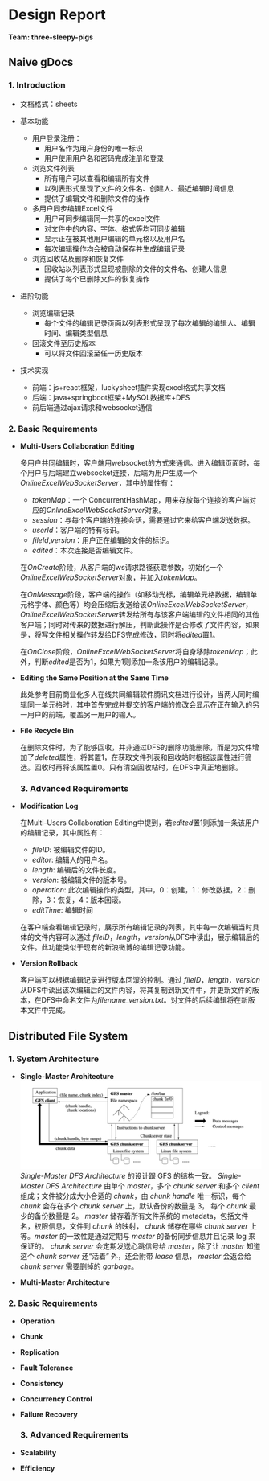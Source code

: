 # Design Report

**Team: three-sleepy-pigs**

## Naive gDocs

### 1. Introduction

+ 文档格式：sheets

+ 基本功能
  
  + 用户登录注册：
    + 用户名作为用户身份的唯一标识
    + 用户使用用户名和密码完成注册和登录
  + 浏览文件列表
    + 所有用户可以查看和编辑所有文件
    + 以列表形式呈现了文件的文件名、创建人、最近编辑时间信息
    + 提供了编辑文件和删除文件的操作
  + 多用户同步编辑Excel文件
    + 用户可同步编辑同一共享的excel文件
    + 对文件中的内容、字体、格式等均可同步编辑
    + 显示正在被其他用户编辑的单元格以及用户名
    + 每次编辑操作均会被自动保存并生成编辑记录
  + 浏览回收站及删除和恢复文件
    + 回收站以列表形式呈现被删除的文件的文件名、创建人信息
    + 提供了每个已删除文件的恢复操作

+ 进阶功能
  
  + 浏览编辑记录
    + 每个文件的编辑记录页面以列表形式呈现了每次编辑的编辑人、编辑时间、编辑类型信息
  + 回滚文件至历史版本
    + 可以将文件回滚至任一历史版本

+ 技术实现
  
  + 前端：js+react框架，luckysheet插件实现excel格式共享文档
  + 后端：java+springboot框架+MySQL数据库+DFS
  + 前后端通过ajax请求和websocket通信

### 2. Basic Requirements

* **Multi-Users Collaboration Editing**
  
  多用户共同编辑时，客户端用websocket的方式来通信。进入编辑页面时，每个用户与后端建立websocket连接，后端为用户生成一个*OnlineExcelWebSocketServer*，其中的属性有：
  
  * *tokenMap*：一个 ConcurrentHashMap，用来存放每个连接的客户端对应的*OnlineExcelWebSocketServer*对象。
  * *session*：与每个客户端的连接会话，需要通过它来给客户端发送数据。
  * *userId*：客户端的特有标识。
  * *fileId*,*version*：用户正在编辑的文件的标识。
  * *edited*：本次连接是否编辑文件。
  
  在*OnCreate*阶段，从客户端的ws请求路径获取参数，初始化一个*OnlineExcelWebSocketServer*对象，并加入*tokenMap*。
  
  在*OnMessage*阶段，客户端的操作（如移动光标，编辑单元格数据，编辑单元格字体、颜色等）均会压缩后发送给该*OnlineExcelWebSocketServer*，*OnlineExcelWebSocketServer*转发给所有与该客户端编辑的文件相同的其他客户端；同时对传来的数据进行解压，判断此操作是否修改了文件内容，如果是，将写文件相关操作转发给DFS完成修改，同时将*edited*置1。
  
  在*OnClose*阶段，*OnlineExcelWebSocketServer*将自身移除*tokenMap*；此外，判断*edited*是否为1，如果为1则添加一条该用户的编辑记录。

* **Editing the Same Position at the Same Time**
  
  此处参考目前商业化多人在线共同编辑软件腾讯文档进行设计，当两人同时编辑同一单元格时，其中首先完成并提交的客户端的修改会显示在正在输入的另一用户的前端，覆盖另一用户的输入。

* **File Recycle Bin**
  
  在删除文件时，为了能够回收，并非通过DFS的删除功能删除，而是为文件增加了*deleted*属性，将其置1，在获取文件列表和回收站时根据该属性进行筛选。回收时再将该属性置0。只有清空回收站时，在DFS中真正地删除。
  
  ### 3. Advanced Requirements

* **Modification Log**
  
  在Multi-Users Collaboration Editing中提到，若*edited*置1则添加一条该用户的编辑记录，其中属性有：
  
  * *fileID*: 被编辑文件的ID。
  * *editor*: 编辑人的用户名。
  * *length*: 编辑后的文件长度。
  * *version*: 被编辑文件的版本号。
  * *operation*: 此次编辑操作的类型，其中，0：创建，1：修改数据，2：删除，3：恢复，4：版本回滚。
  * *editTime*: 编辑时间
  
  在客户端查看编辑记录时，展示所有编辑记录的列表，其中每一次编辑当时具体的文件内容可以通过 *fileID*，*length*，*version*从DFS中读出，展示编辑后的文件。此功能类似于现有的新浪微博的编辑记录功能。

* **Version Rollback**
  
  客户端可以根据编辑记录进行版本回滚的控制。通过 *fileID*，*length*，*version*从DFS中读出该次编辑后的文件内容，将其复制到新文件中，并更新文件的版本，在DFS中命名文件为*filename_version.txt*。对文件的后续编辑将在新版本文件中完成。

## Distributed File System

### 1. System Architecture

* **Single-Master Architecture**
  ![gfs paper Figure1](./photos/gfs.png)
  *Single-Master DFS Architecture* 的设计跟 GFS 的结构一致。
  *Single-Master DFS Architecture* 由单个 *master*，多个 *chunk server* 和多个 *client* 组成；文件被分成大小合适的 *chunk*，由 *chunk handle* 唯一标识，每个 *chunk* 会存在多个 *chunk server* 上，默认备份的数量是 3， 每个 *chunk* 最少的备份数量是 2。
  *master* 储存着所有文件系统的 metadata，包括文件名，权限信息，文件到 *chunk* 的映射， *chunk* 储存在哪些 *chunk server* 上等。*master* 的一致性是通过定期与 *master* 的备份同步信息并且记录 log 来保证的。
  *chunk server* 会定期发送心跳信号给 *master*，除了让 *master* 知道这个 *chunk server* 还“活着” 外，还会附带 *lease* 信息， *master* 会返会给 *chunk server* 需要删掉的 *garbage*。

* **Multi-Master Architecture**

### 2. Basic Requirements

* **Operation**

* **Chunk**

* **Replication**

* **Fault Tolerance**

* **Consistency**

* **Concurrency Control**

* **Failure Recovery**
  
  ### 3. Advanced Requirements

* **Scalability**

* **Efficiency**
